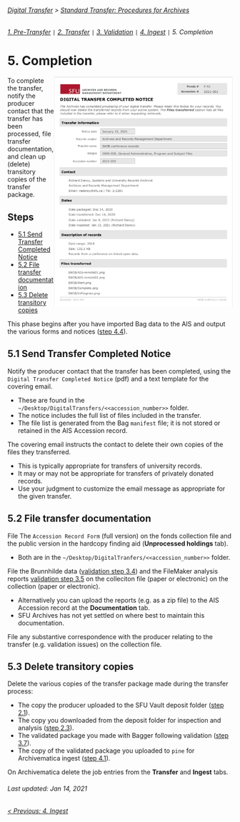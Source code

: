 ###### [Digital Transfer](../../README.md) > [Standard Transfer: Procedures for Archives](00-introduction.md)
###### [1. Pre-Transfer](01-pre-transfer.md) `|` [2. Transfer](02-transfer.md) `|` [3. Validation](03-validation.md) `|` [4. Ingest](04-ingest.md) `|` 5. Completion

# 5. Completion
<img align="right" width="400" src="../../screenshots/05-transfer-completed-notice.png">

To complete the transfer, notify the producer contact that the transfer has been processed, file transfer documentation, and clean up (delete) transitory copies of the transfer package.

## Steps
- [5.1 Send Transfer Completed Notice](#51-send-transfer-completed-notice)
- [5.2 File transfer documentation](#52-file-transfer-documentation)
- [5.3 Delete transitory copies](#53-delete-transitory-copies)

This phase begins after you have imported Bag data to the AIS and output the various forms and notices ([step 4.4](#04-ingest.md#output-ais-forms-and-notices)).

## 5.1 Send Transfer Completed Notice
Notify the producer contact that the transfer has been completed, using the `Digital Transfer Completed Notice` (pdf) and a text template for the covering email.
- These are found in the `~/Desktop/DigitalTransfers/<<accession_number>>` folder.
- The notice includes the full list of files included in the transfer.
- The file list is generated from the Bag `manifest` file; it is not stored or retained in the AIS Accession record.

The covering email instructs the contact to delete their own copies of the files they transferred.
- This is typically appropriate for transfers of university records.
- It may or may not be appropriate for transfers of privately donated records.
- Use your judgment to customize the email message as appropriate for the given transfer.

## 5.2 File transfer documentation
File The `Accession Record Form` (full version) on the fonds collection file and the public version in the hardcopy finding aid (**Unprocessed holdings** tab).
- Both are in the `~/Desktop/DigitalTranfers/<<accession_number>>` folder.

File the Brunnhilde data ([validation step 3.4](03-validation.md##34-analyze-files)) and the FileMaker analysis reports [validation step 3.5](03-validation.md##35-create-analysis-reports) on the colleciton file (paper or electronic) on the collection (paper or electronic).
- Alternatively you can upload the reports (e.g. as a zip file) to the AIS Accession record at the **Documentation** tab.
- SFU Archives has not yet settled on where best to maintain this documentation.

File any substantive correspondence with the producer relating to the transfer (e.g. validation issues) on the collection file.

## 5.3 Delete transitory copies
Delete the various copies of the transfer package made during the transfer process:
- The copy the producer uploaded to the SFU Vault deposit folder ([step 2.1](02-transfer.md#21-receive-notice-of-a-deposit)).
- The copy you downloaded from the deposit folder for inspection and analysis ([step 2.3](02-transfer.md#23-download-the-transfer-package)).
- The validated package you made with Bagger following validation ([step 3.7](03-validation.md#37-edit-save-the-transfer-package)).
- The copy of the validated package you uploaded to `pine` for Archivematica ingest ([step 4.1](04-ingest#41-upload-transfer-package-to-staging-server)).

On Archivematica delete the job entries from the **Transfer** and **Ingest** tabs.

###### Last updated: Jan 14, 2021
###### [< Previous: 4. Ingest](04-ingest.md)
